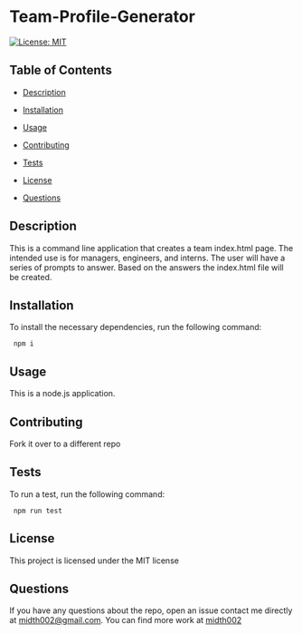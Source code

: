  # Team-Profile-Generator

   [![License: MIT](https://img.shields.io/badge/License-MIT-yellow.svg)](https://opensource.org/licenses/MIT)
  
  ## Table of Contents 

  * [Description](#description)
  
  * [Installation](#installation)
  
  * [Usage](#usage)
  
  * [Contributing](#contributing)
  
  * [Tests](#tests)

  * [License](#license)

  * [Questions](#questions)

  ## Description

  This is a command line application that creates a team index.html page. The intended use is for managers, engineers, and interns. The user will have a series of prompts to answer. Based on the answers the index.html file will be created.
  
  ## Installation 

  To install the necessary dependencies, run the following command:
  
  ```Dependencies
   npm i
  ```  
  ## Usage

  This is a node.js application. 
  
  ## Contributing

  Fork it over to a different repo
  
  ## Tests
  
  To run a test, run the following command: 

  ```tests
   npm run test
  ```
  ## License

  This project is licensed under the MIT license 

  ## Questions
  
  If you have any questions about the repo, open an issue contact me directly at [midth002@gmail.com](mailto:midth002@gmail.com). You can find more work at [midth002](https://github.com/midth002)
  